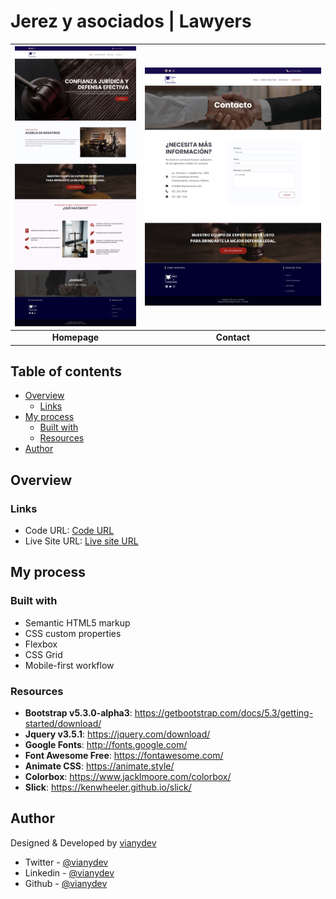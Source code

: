 # Jerez y asociados | Lawyers


| [![](screenshots/Home.jpg)](https://vianydev.github.io/jerezweb/index.html) | [![](screenshots/Contacto.jpg)](https://vianydev.github.io/jerezweb/contacto.html) |
|:---:|:---:
| **Homepage**  | **Contact**  |


## Table of contents

- [Overview](#overview)
  - [Links](#links)
- [My process](#my-process)
  - [Built with](#built-with)
  - [Resources](#useful-resources)
- [Author](#author)

## Overview

### Links

- Code URL: [Code URL](https://github.com/vianydev/jerezweb)
- Live Site URL: [Live site URL](https://vianydev.github.io/jerezweb/)

## My process

### Built with

- Semantic HTML5 markup
- CSS custom properties
- Flexbox
- CSS Grid
- Mobile-first workflow

### Resources

* **Bootstrap v5.3.0-alpha3**: <https://getbootstrap.com/docs/5.3/getting-started/download/>
* **Jquery v3.5.1**: <https://jquery.com/download/>
* **Google Fonts**: <http://fonts.google.com/>
* **Font Awesome Free**: <https://fontawesome.com/>
* **Animate CSS**: <https://animate.style/>
* **Colorbox**: <https://www.jacklmoore.com/colorbox/>
* **Slick**: <https://kenwheeler.github.io/slick/>


## Author

Designed & Developed by [vianydev](https://vianydev.github.io)
- Twitter - [@vianydev](https://www.twitter.com/vianydev)
- Linkedin - [@vianydev](https://www.linkedin.com/in/vianydev/)
- Github - [@vianydev](https://github.com/vianydev)


